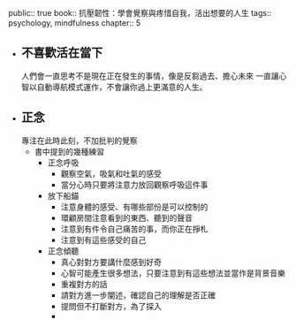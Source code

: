 public:: true
book:: 抗壓韌性：學會覺察與疼惜自我，活出想要的人生
tags:: psychology, mindfulness
chapter:: 5

- ## 不喜歡活在當下
  人們會一直思考不是現在正在發生的事情，像是反芻過去、擔心未來
  一直讓心智以自動導航模式運作，不會讓你過上更滿意的人生。
- ## 正念
  專注在此時此刻，不加批判的覺察
	- 書中提到的幾種練習
		- 正念呼吸
			- 觀察空氣，吸氣和吐氣的感受
			- 當分心時只要將注意力放回觀察呼吸這件事
		- 放下船錨
			- 注意身體的感受、有哪些部份是可以控制的
			- 環顧房間注意看到的東西、聽到的聲音
			- 注意到有件令自己痛苦的事，而你正在掙札
			- 注意到有這些感受的自己
		- 正念傾聽
			- 真心對對方要講什麼感到好奇
			- 心智可能產生很多想法，只要注意到有這些想法並當作是背景音樂
			- 重複對方的話
			- 請對方進一步闡述，確認自己的理解是否正確
			- 提問但不打斷對方，為了探入
			-